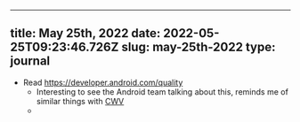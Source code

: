 
---
title: May 25th, 2022 
date: 2022-05-25T09:23:46.726Z
slug: may-25th-2022
type: journal
---
* Read https://developer.android.com/quality
  * Interesting to see the Android team talking about this, reminds me of similar things with [CWV](../entry/cwv)
  * 

